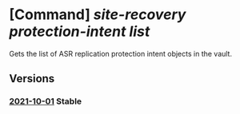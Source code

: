 # [Command] _site-recovery protection-intent list_

Gets the list of ASR replication protection intent objects in the vault.

## Versions

### [2021-10-01](/Resources/mgmt-plane/L3N1YnNjcmlwdGlvbnMve30vcmVzb3VyY2Vncm91cHMve30vcHJvdmlkZXJzL21pY3Jvc29mdC5yZWNvdmVyeXNlcnZpY2VzL3ZhdWx0cy97fS9yZXBsaWNhdGlvbnByb3RlY3Rpb25pbnRlbnRz/2021-10-01.xml) **Stable**

<!-- mgmt-plane /subscriptions/{}/resourcegroups/{}/providers/microsoft.recoveryservices/vaults/{}/replicationprotectionintents 2021-10-01 -->
